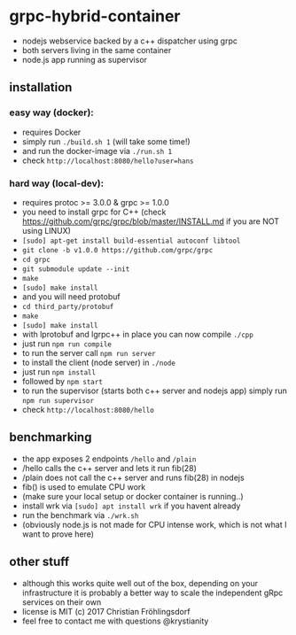 # grpc-hybrid-container
- nodejs webservice backed by a c++ dispatcher using grpc
- both servers living in the same container
- node.js app running as supervisor

## installation

### easy way (docker):
- requires Docker
- simply run `./build.sh 1` (will take some time!)
- and run the docker-image via `./run.sh 1`
- check `http://localhost:8080/hello?user=hans`

### hard way (local-dev):
- requires protoc >= 3.0.0 & grpc >= 1.0.0
- you need to install grpc for C++ (check https://github.com/grpc/grpc/blob/master/INSTALL.md if you are NOT using LINUX)
- `[sudo] apt-get install build-essential autoconf libtool`
- `git clone -b v1.0.0 https://github.com/grpc/grpc`
- `cd grpc`
- `git submodule update --init`
- `make`
- `[sudo] make install`
- and you will need protobuf
- `cd third_party/protobuf`
- `make`
- `[sudo] make install`
- with lprotobuf and lgrpc++ in place you can now compile `./cpp`
- just run `npm run compile`
- to run the server call `npm run server`
- to install the client (node server) in `./node`
- just run `npm install`
- followed by `npm start`
- to run the supervisor (starts both c++ server and nodejs app)
simply run `npm run supervisor`
- check `http://localhost:8080/hello`

## benchmarking
- the app exposes 2 endpoints `/hello` and `/plain`
- /hello calls the c++ server and lets it run fib(28)
- /plain does not call the c++ server and runs fib(28) in nodejs
- fib() is used to emulate CPU work
- (make sure your local setup or docker container is running..)
- install wrk via `[sudo] apt install wrk` if you havent already
- run the benchmark via `./wrk.sh`
- (obviously node.js is not made for CPU intense work, which is
not what I want to prove here)

## other stuff
- although this works quite well out of the box, depending on your
infrastructure it is probably a better way to scale the independent gRpc
services on their own
- license is MIT (c) 2017 Christian Fröhlingsdorf
- feel free to contact me with questions @krystianity